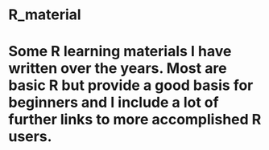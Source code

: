 # R_material
# Some R learning materials I have written over the years. Most are basic R but provide a good basis for beginners and I include a lot of further links to more accomplished R users.
